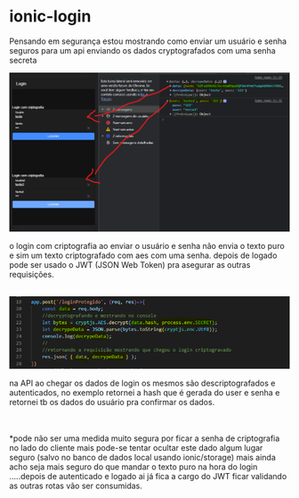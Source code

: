 # ionic-login
Pensando em segurança estou mostrando como enviar um usuário e senha seguros para um api enviando os dados cryptografados com uma senha secreta

<p align="center">
  <img src="/img/Enviando senha para api.png" width="750" title="hover text">
</p>
o login com criptografia ao enviar o usuário e senha não envia o texto puro e sim um texto criptografado com aes com uma senha.
depois de logado pode ser usado o JWT (JSON Web Token) pra asegurar as outras requisições.
<br><br>
<p align="center">
  <img src="/img/mosta chegou o user e senha cryptografado no api.png" width="750" title="hover text">
</p>

na API ao chegar os dados de login os mesmos são descriptografados e autenticados, no exemplo retornei a hash que é gerada do user e senha e retornei tb os dados do usuário pra confirmar os dados.

<br><br>
*pode não ser uma medida muito segura por ficar a senha de criptografia no lado do cliente mais pode-se tentar ocultar este dado algum lugar seguro (salvo no banco de dados local usando ionic/storage) mais ainda acho seja mais seguro do que mandar o texto puro na hora do login .....depois de autenticado e logado ai já fica a cargo do JWT ficar validando as outras rotas vão ser consumidas.
